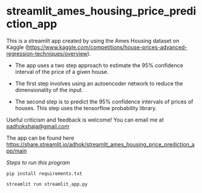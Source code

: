 # streamlit_ames_housing_price_prediction_app


This is a streamlit app created by using the Ames Housing dataset on Kaggle (https://www.kaggle.com/competitions/house-prices-advanced-regression-techniques/overview).

* The app uses a two step approach to estimate the 95% confidence interval of the price of a given house.

* The first step involves using an autoencoder network to reduce the dimensionality of the input.

* The second step is to predict the 95% confidence intervals of prices of houses. This step uses the tensorflow probability library.

Useful criticism and feedback is welcome! You can email me at padhokshaja@gmail.com

The app can be found here https://share.streamlit.io/adhok/streamlit_ames_housing_price_prediction_app/main

*Steps to run this program*

```
pip install requirements.txt 

streamlit run streamlit_app.py
```
